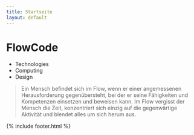 ```yaml
---
title: Startseite
layout: default
---
```

# FlowCode

- Technologies 
- Computing
- Design

> Ein Mensch befindet sich im Flow, wenn er einer angemessenen Herausforderung gegenübersteht,
> bei der er seine Fähigkeiten und Kompetenzen einsetzen und beweisen kann. Im Flow vergisst
> der Mensch die Zeit, konzentriert sich einzig auf die gegenwärtige Aktivität und blendet
> alles um sich herum aus.

{% include footer.html %}
